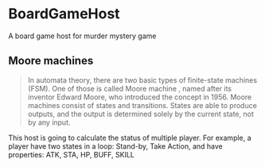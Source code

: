 # BoardGameHost
A board game host for murder mystery game

## Moore machines
> In automata theory, there are two basic types of finite-state machines (FSM). One of those is called Moore machine , named after its inventor Edward Moore, who introduced the concept in 1956. Moore machines consist of states and transitions. States are able to produce outputs, and the output is determined solely by the current state, not by any input.

This host is going to calculate the status of multiple player. For example, a player have two states in a loop: Stand-by, Take Action, and have properties: ATK, STA, HP, BUFF, SKILL